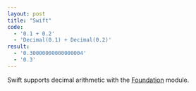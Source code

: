 ```yaml
---
layout: post
title: "Swift"
code:
  - '0.1 + 0.2'
  - 'Decimal(0.1) + Decimal(0.2)'
result:
  - '0.30000000000000004'
  - '0.3'
---
```

Swift supports decimal arithmetic with the [Foundation](https://developer.apple.com/documentation/foundation/decimal) module.
